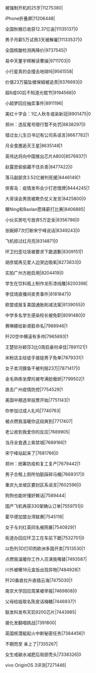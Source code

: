 被强制开机的25岁|11275380|

iPhone折叠屏|11206448|

全国秋粮已收获12.37亿亩|11135137|0

男子月薪5万试用3天被解雇|11133537|0

全国核酸检测再降价|9737545|1

易中天董宇辉解读曹操|9711703|0

小行星真的会撞击地球吗|9561558|

价值23万猫坠楼保姆被追责|9376693|0

超6成00后不知道光棍节|9194568|0

小超梦回应抽奖事件|8911196|

美红十字会：1亿人秋冬或染新冠|8901475|0

郑州：违反尾号限行暂不处罚|8838297|0

错过女儿生日书记有公司系谣言|8667782|1

月全食邂逅天王星|8635148|1

英伟达将向中国推出芯片A800|8576937|1

赵露思偷偷藏不住杀青|8477422|0

落马副部贪3.52亿被判死缓|8446149|1

侠客岛：疫情发布会少打悲情牌|8444245|1

大哥误会男孩被欺负仗义发言|8425800|0

曝Ning和Baolan愿降薪打比赛|8406885|

小伙买房吃亏放弃5万定金|8356786|0

张婉婷7次打断宋宁峰说话|8349243|0

飞机掠过红月亮|8314871|0

环卫扫歪垃圾被要求下跪道歉|8309151|1

胡彦斌再见爱人边哭边吸氧|8273833|0

实拍广州方舱启用|8204419|0

学生在饮料瓶上制作龙形漆线雕|8200398|

李佳琦直播间卖贵事件|8181847|0

欧盟或报复美国通胀削减法案|8139055|0

中学多名学生感染校长被免职|8091480|0

赛琳娜给新肾脏命名|7988946|1

歼20空中横滚有多帅|7965893|1

王楚钦孙颖莎3比0周启豪何卓佳|7891121|1

米粉店主给徒手接娃男子免单|7879331|1

女子卖河豚鱼干被判赔23万|7871417|0

金毛熟练坐摩托被夸满脸傲娇|7799502|1

直击广州疫情防控|7754529|1

美国中期选举投票开始|7751143|1

你参加过成人礼吗|7740763|

被点燃我温暖你这段爽到|7717407|

老公收到我爱你的反应|7689905|

当月全食遇上紫禁城|7689166|1

宋宁峰站起来了|7681766|0

郑州：统筹防疫和复工复产|7679442|1

男子合租上厕所怕脏踩碎马桶|7669317|0

重庆九龙坡区要封区系谣言|7602596|0

狗狗也能听懂好赖话|7589444|

国产飞机再获330架确认订单|7559751|0

霍华德加盟台湾联赛|7545118|

女子与刘红英同名被网暴|7540929|1

街道办回应环卫工在车前下跪|7532701|0

以色列3D打印肉欧洲多国开卖|7513530|1

点燃我温暖你工作人员演我嘴替|7493587|

川外被曝18元盒饭出现异物|7484928|1

歼20垂直拉升直插云海|7475030|1

南京大学回应周某被举报|7469808|0

父母给娃取名陈皮话梅糖|7446937|1

联发科发布天玑9200芯片|7443985|

接化发翻唱挑战|7391800|

英国核潜艇起火中断秘密任务|7384456|1

不期而至 亲上了|7355267|

女生戒碳水减肥后局部秃头|7338326|0

vivo OriginOS 3评测|7271446|

